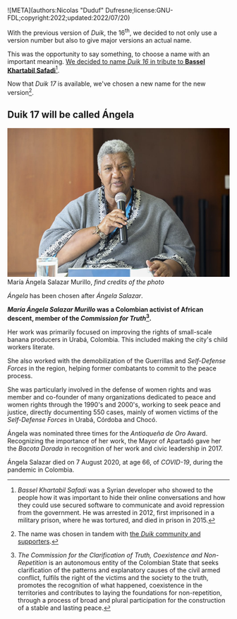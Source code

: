 ![META](authors:Nicolas "Duduf" Dufresne;license:GNU-FDL;copyright:2022;updated:2022/07/20)

With the previous version of *Duik*, the 16<sup>th</sup>, we decided to not only use a version number but also to give major versions an actual name.

This was the opportunity to say something, to choose a name with an important meaning. [We decided to name *Duik 16* in tribute to **Bassel Khartabil Safadi**](bassel.md)[^1].

Now that *Duik 17* is available, we've chosen a new name for the new version[^2].

## Duik 17 will be called Ángela

![*María Ángela Salazar Murillo*](img/angela.jpeg)  
María Ángela Salazar Murillo, *find credits of the photo*

*Ángela* has been chosen after *Ángela Salazar*.

__*María Ángela Salazar Murillo* was a Colombian activist of African descent, member of the *Commission for Truth*[^3].__

Her work was primarily focused on improving the rights of small-scale banana producers in Urabá, Colombia. This included making the city's child workers literate.

She also worked with the demobilization of the Guerrillas and *Self-Defense Forces* in the region, helping former combatants to commit to the peace process.

She was particularly involved in the defense of women rights and was member and co-founder of many organizations dedicated to peace and women rights through the 1990's and 2000's, working to seek peace and justice, directly documenting 550 cases, mainly of women victims of the *Self-Defense Forces* in Urabá, Córdoba and Chocó.

Ángela was nominated three times for the *Antioqueña de Oro* Award. Recognizing the importance of her work, the Mayor of Apartadó gave her the *Bacota Dorada* in recognition of her work and civic leadership in 2017.

Ángela Salazar died on 7 August 2020, at age 66, of *COVID-19*, during the pandemic in Colombia.

[^1]: *Bassel Khartabil Safadi* was a Syrian developer who showed to the people how it was important to hide their online conversations and how they could use secured software to communicate and avoid repression from the government. He was arrested in 2012, first imprisoned in a military prison, where he was tortured, and died in prison in 2015.

[^2]: The name was chosen in tandem with [the *Duik* community and supporters](https://membership.rxlab.info).

[^3]: *The Commission for the Clarification of Truth, Coexistence and Non-Repetition* is an autonomous entity of the Colombian State that seeks clarification of the patterns and explanatory causes of the civil armed conflict, fulfils the right of the victims and the society to the truth, promotes the recognition of what happened, coexistence in the territories and contributes to laying the foundations for non-repetition, through a process of broad and plural participation for the construction of a stable and lasting peace.
